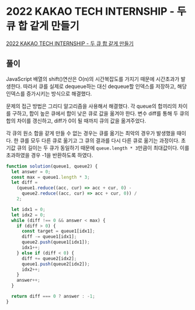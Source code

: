 # 2022 KAKAO TECH INTERNSHIP - 두 큐 합 같게 만들기

[2022 KAKAO TECH INTERNSHIP - 두 큐 합 같게 만들기](https://school.programmers.co.kr/learn/courses/30/lessons/118667)

## 풀이

JavaScript 배열의 shift()연산은 O(n)의 시간복잡도를 가지기 때문에 시간초과가 발생한다. 따라서 큐를 실제로 dequeue하는 대신 dequeue할 인덱스를 저장하고, 해당 인덱스를 증가시키는 방식으로 해결했다.

문제의 접근 방법은 그리디 알고리즘을 사용해서 해결했다. 각 queue의 합끼리의 차이를 구하고, 합이 높은 큐에서 합이 낮은 큐로 값을 옮겨야 한다. 변수 diff를 통해 두 큐의 합의 차이를 갱신하고, diff가 0이 될 때까지 큐의 값을 옮겨주었다.

각 큐의 원소 합을 같게 만들 수 없는 경우는 큐를 옮기는 최악의 경우가 발생했을 때이다. 한 큐를
모두 다른 큐로 옮기고 그 큐의 결과를 다시 다른 큐로 옮기는 과정이다. 초기값 큐의 길이는 두 큐가 동일하기 때문에 `queue.length * 3`만큼이 최대값이다. 이를 초과하였을 경우 -1을 반환하도록 하였다.

```javascript
function solution(queue1, queue2) {
  let answer = 0;
  const max = queue1.length * 3;
  let diff =
    (queue1.reduce((acc, cur) => acc + cur, 0) -
      queue2.reduce((acc, cur) => acc + cur, 0)) /
    2;

  let idx1 = 0;
  let idx2 = 0;
  while (diff !== 0 && answer < max) {
    if (diff > 0) {
      const target = queue1[idx1];
      diff -= queue1[idx1];
      queue2.push(queue1[idx1]);
      idx1++;
    } else if (diff < 0) {
      diff += queue2[idx2];
      queue1.push(queue2[idx2]);
      idx2++;
    }
    answer++;
  }

  return diff === 0 ? answer : -1;
}
```
